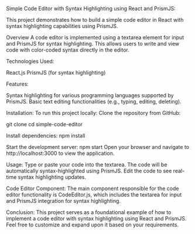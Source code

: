 Simple Code Editor with Syntax Highlighting using React and PrismJS:

This project demonstrates how to build a simple code editor in React with syntax highlighting capabilities using PrismJS.

Overview
A code editor is implemented using a textarea element for input and PrismJS for syntax highlighting. This allows users to write and view code with color-coded syntax directly in the editor.

Technologies Used:

React.js
PrismJS (for syntax highlighting)

Features:

Syntax highlighting for various programming languages supported by PrismJS.
Basic text editing functionalities (e.g., typing, editing, deleting).

Installation:
To run this project locally:
Clone the repository from GitHub:

git clone <repository-url>
cd simple-code-editor

Install dependencies:
npm install

Start the development server:
npm start
Open your browser and navigate to http://localhost:3000 to view the application.

Usage:
Type or paste your code into the textarea.
The code will be automatically syntax-highlighted using PrismJS.
Edit the code to see real-time syntax highlighting updates.

Code Editor Component:
The main component responsible for the code editor functionality is CodeEditor.js, which includes the textarea for input and PrismJS integration for syntax highlighting.

Conclusion:
This project serves as a foundational example of how to implement a code editor with syntax highlighting using React and PrismJS. Feel free to customize and expand upon it based on your requirements.


